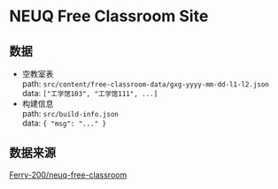 # NEUQ Free Classroom Site

## 数据

- 空教室表  
  path: `src/content/free-classroom-data/gxg-yyyy-mm-dd-l1-l2.json`  
  data: `["工学馆103", "工学馆111", ...]`
- 构建信息  
  path: `src/build-info.json`  
  data: `{ "msg": "..." }`

## 数据来源

[Ferry-200/neuq-free-classroom](https://github.com/Ferry-200/neuq-free-classroom)